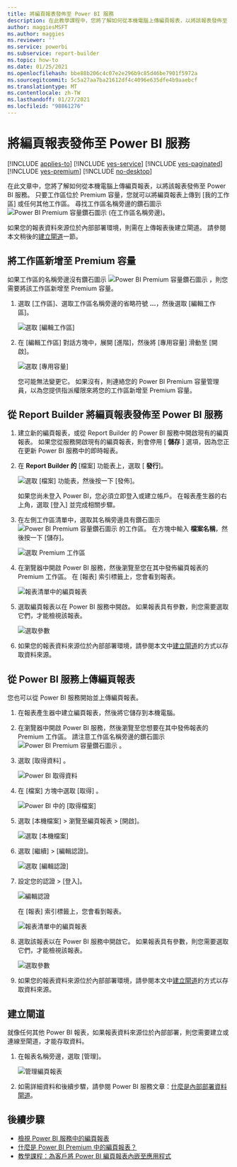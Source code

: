 ```yaml
---
title: 將編頁報表發佈至 Power BI 服務
description: 在此教學課程中，您將了解如何從本機電腦上傳編頁報表，以將該報表發佈至 Power BI 服務。
author: maggiesMSFT
ms.author: maggies
ms.reviewer: ''
ms.service: powerbi
ms.subservice: report-builder
ms.topic: how-to
ms.date: 01/25/2021
ms.openlocfilehash: bbe88b206c4c07e2e296b9c85d46be7901f5972a
ms.sourcegitcommit: 5c5a27aa7ba21612df4c4096e635dfe4b9aaebcf
ms.translationtype: MT
ms.contentlocale: zh-TW
ms.lasthandoff: 01/27/2021
ms.locfileid: "98861276"
---
```

# <a name="publish-a-paginated-report-to-the-power-bi-service"></a>將編頁報表發佈至 Power BI 服務

[!INCLUDE [applies-to](../includes/applies-to.md)] [!INCLUDE [yes-service](../includes/yes-service.md)] [!INCLUDE [yes-paginated](../includes/yes-paginated.md)] [!INCLUDE [yes-premium](../includes/yes-premium.md)] [!INCLUDE [no-desktop](../includes/no-desktop.md)] 

在此文章中，您將了解如何從本機電腦上傳編頁報表，以將該報表發佈至 Power BI 服務。 只要工作區位於 Premium 容量，您就可以將編頁報表上傳到 [我的工作區] 或任何其他工作區。 尋找工作區名稱旁邊的鑽石圖示 ![Power BI Premium 容量鑽石圖示](media/paginated-reports-save-to-power-bi-service/premium-diamond.png) (在工作區名稱旁邊)。 

如果您的報表資料來源位於內部部署環境，則需在上傳報表後建立閘道。 請參閱本文稍後的[建立閘道](#create-a-gateway)一節。

## <a name="add-a-workspace-to-a-premium-capacity"></a>將工作區新增至 Premium 容量

如果工作區的名稱旁邊沒有鑽石圖示 ![Power BI Premium 容量鑽石圖示](media/paginated-reports-save-to-power-bi-service/premium-diamond.png) ，則您需要將該工作區新增至 Premium 容量。 

1. 選取 [工作區]、選取工作區名稱旁邊的省略符號 **...**，然後選取 [編輯工作區]。

    ![選取 [編輯工作區]](media/paginated-reports-save-to-power-bi-service/power-bi-paginated-edit-workspace.png)

1. 在 [編輯工作區] 對話方塊中，展開 [進階]，然後將 [專用容量] 滑動至 [開啟]。

    ![選取 [專用容量]](media/paginated-reports-save-to-power-bi-service/power-bi-paginated-edit-workspace-dialog.png)

   您可能無法變更它。 如果沒有，則連絡您的 Power BI Premium 容量管理員，以為您提供指派權限來將您的工作區新增至 Premium 容量。

## <a name="from-report-builder-publish-a-paginated-report-to-the-power-bi-service"></a>從 Report Builder 將編頁報表發佈至 Power BI 服務

1. 建立新的編頁報表，或從 Report Builder 的 Power BI 服務中開啟現有的編頁報表。 如果您從服務開啟現有的編頁報表，則會停用 [ **儲存** ] 選項，因為您正在更新 Power BI 服務中的即時報表。

1. 在 **Report Builder 的** [檔案] 功能表上，選取 [ **發行**]。

    ![選取 [檔案] 功能表，然後按一下 [發佈]。](media/paginated-reports-save-to-power-bi-service/power-bi-paginated-save-as.png)

    如果您尚未登入 Power BI，您必須立即登入或建立帳戶。 在報表產生器的右上角，選取 [登入] 並完成相關步驟。

2. 在左側工作區清單中，選取其名稱旁邊具有鑽石圖示 ![Power BI Premium 容量鑽石圖示](media/paginated-reports-save-to-power-bi-service/premium-diamond.png) 的工作區。 在方塊中輸入 **檔案名稱**，然後按一下 [儲存]。 

    ![選取 Premium 工作區](media/paginated-reports-save-to-power-bi-service/power-bi-paginated-select-workspace.png)

4. 在瀏覽器中開啟 Power BI 服務，然後瀏覽至您在其中發佈編頁報表的 Premium 工作區。 在 [報表] 索引標籤上，您會看到報表。

    ![報表清單中的編頁報表](media/paginated-reports-save-to-power-bi-service/power-bi-paginated-wwi-report.png)

5. 選取編頁報表以在 Power BI 服務中開啟。 如果報表具有參數，則您需要選取它們，才能檢視該報表。

    ![選取參數](media/paginated-reports-save-to-power-bi-service/power-bi-paginated-select-parameters.png)

6. 如果您的報表資料來源位於內部部署環境，請參閱本文中[建立閘道](#create-a-gateway)的方式以存取資料來源。

## <a name="from-the-power-bi-service-upload-a-paginated-report"></a>從 Power BI 服務上傳編頁報表

您也可以從 Power BI 服務開始並上傳編頁報表。

1. 在報表產生器中建立編頁報表，然後將它儲存到本機電腦。

1. 在瀏覽器中開啟 Power BI 服務，然後瀏覽至您想要在其中發佈報表的 Premium 工作區。 請注意工作區名稱旁邊的鑽石圖示 ![Power BI Premium 容量鑽石圖示](media/paginated-reports-save-to-power-bi-service/premium-diamond.png) 。 

1. 選取 [取得資料]  。

    ![Power BI 取得資料](media/paginated-reports-save-to-power-bi-service/power-bi-paginated-get-data.png)

1. 在 [檔案]  方塊中選取 [取得] 。

    ![Power BI 中的 [取得檔案]](media/paginated-reports-save-to-power-bi-service/power-bi-paginated-files-get.png)

1. 選取 [本機檔案] > 瀏覽至編頁報表 > [開啟]。

    ![選取 [本機檔案]](media/paginated-reports-save-to-power-bi-service/power-bi-paginated-local-file.png)

1. 選取 [繼續] > [編輯認證]。

    ![選取 [編輯認證]](media/paginated-reports-save-to-power-bi-service/power-bi-paginated-select-edit-credentials.png)

1. 設定您的認證 > [登入]。

    ![編輯認證](media/paginated-reports-save-to-power-bi-service/power-bi-paginated-credentials.png)

   在 [報表] 索引標籤上，您會看到報表。

    ![報表清單中的編頁報表](media/paginated-reports-save-to-power-bi-service/power-bi-paginated-wwi-report.png)

1. 選取該報表以在 Power BI 服務中開啟它。 如果報表具有參數，則您需要選取它們，才能檢視該報表。
 
    ![選取參數](media/paginated-reports-save-to-power-bi-service/power-bi-paginated-select-parameters.png)

6. 如果您的報表資料來源位於內部部署環境，請參閱本文中[建立閘道](#create-a-gateway)的方式以存取資料來源。

## <a name="create-a-gateway"></a>建立閘道

就像任何其他 Power BI 報表，如果報表資料來源位於內部部署，則您需要建立或連線至閘道，才能存取資料。

1. 在報表名稱旁邊，選取 [管理]。

   ![管理編頁報表](media/paginated-reports-save-to-power-bi-service/power-bi-paginated-manage.png)

1. 如需詳細資料和後續步驟，請參閱 Power BI 服務文章：[什麼是內部部署資料閘道](../connect-data/service-gateway-onprem.md)。



## <a name="next-steps"></a>後續步驟

- [檢視 Power BI 服務中的編頁報表](../consumer/paginated-reports-view-power-bi-service.md)
- [什麼是 Power BI Premium 中的編頁報表？](paginated-reports-report-builder-power-bi.md)
- [教學課程：為客戶將 Power BI 編頁報表內嵌至應用程式](../developer/embedded/embed-paginated-reports-customers.md)
